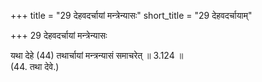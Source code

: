 +++
title = "29 देहवदर्चायां मन्त्रेन्यासः"
short_title = "29 देहवदर्चायाम्"

+++
29 देहवदर्चायां मन्त्रेन्यासः

यथा देहे (44) तथार्चायां मन्त्रन्यासं समाचरेत् ॥ 3.124 ॥  
(44. तथा देवे.)  
